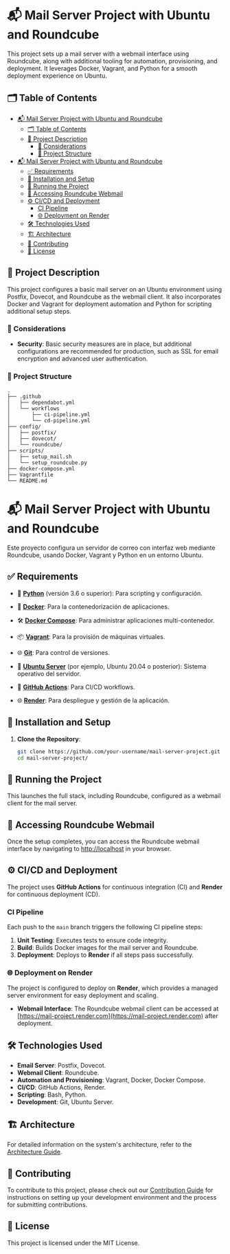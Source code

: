 # 📬 Mail Server Project with Ubuntu and Roundcube

This project sets up a mail server with a webmail interface using Roundcube, along with additional tooling for automation, provisioning, and deployment. It leverages Docker, Vagrant, and Python for a smooth deployment experience on Ubuntu.

## 🗂️ Table of Contents

- [📬 Mail Server Project with Ubuntu and Roundcube](#-mail-server-project-with-ubuntu-and-roundcube)
  - [🗂️ Table of Contents](#️-table-of-contents)
  - [📖 Project Description](#-project-description)
    - [🛑 Considerations](#-considerations)
    - [📂 Project Structure](#-project-structure)
- [📬 Mail Server Project with Ubuntu and Roundcube](#-mail-server-project-with-ubuntu-and-roundcube-1)
  - [✅ Requirements](#-requirements)
  - [🔧 Installation and Setup](#-installation-and-setup)
  - [🚀 Running the Project](#-running-the-project)
  - [📧 Accessing Roundcube Webmail](#-accessing-roundcube-webmail)
  - [⚙️ CI/CD and Deployment](#️-cicd-and-deployment)
    - [CI Pipeline](#ci-pipeline)
    - [🌐 Deployment on Render](#-deployment-on-render)
  - [🛠️ Technologies Used](#️-technologies-used)
  - [🏗️ Architecture](#️-architecture)
  - [🤝 Contributing](#-contributing)
  - [📜 License](#-license)

## 📖 Project Description

This project configures a basic mail server on an Ubuntu environment using Postfix, Dovecot, and Roundcube as the webmail client. It also incorporates Docker and Vagrant for deployment automation and Python for scripting additional setup steps.

### 🛑 Considerations

- **Security**: Basic security measures are in place, but additional configurations are recommended for production, such as SSL for email encryption and advanced user authentication.

### 📂 Project Structure

```plaintext
.
├── .github
│   ├── dependabot.yml
│   └── workflows
│       ├── ci-pipeline.yml
│       └── cd-pipeline.yml
├── config/
│   ├── postfix/
│   ├── dovecot/
│   └── roundcube/
├── scripts/
│   ├── setup_mail.sh
│   └── setup_roundcube.py
├── docker-compose.yml
├── Vagrantfile
└── README.md

```

# 📬 Mail Server Project with Ubuntu and Roundcube

Este proyecto configura un servidor de correo con interfaz web mediante Roundcube, usando Docker, Vagrant y Python en un entorno Ubuntu.

## ✅ Requirements

- 🐍 **[Python](https://www.python.org/downloads/)** (versión 3.6 o superior): Para scripting y configuración.

- 🐳 **[Docker](https://www.docker.com/get-started)**: Para la contenedorización de aplicaciones.

- 🛠️ **[Docker Compose](https://docs.docker.com/compose/install/)**: Para administrar aplicaciones multi-contenedor.

- 📦 **[Vagrant](https://www.vagrantup.com/downloads)**: Para la provisión de máquinas virtuales.

- 🌐 **[Git](https://git-scm.com/downloads)**: Para control de versiones.

- 🐧 **[Ubuntu Server](https://ubuntu.com/download/server)** (por ejemplo, Ubuntu 20.04 o posterior): Sistema operativo del servidor.

- 🚀 **[GitHub Actions](https://github.com/features/actions)**: Para CI/CD workflows.

- 🌐 **[Render](https://render.com/)**: Para despliegue y gestión de la aplicación.

## 🔧 Installation and Setup

1. **Clone the Repository**:

   ```bash
   git clone https://github.com/your-username/mail-server-project.git
   cd mail-server-project/

   ```

## 🚀 Running the Project

This launches the full stack, including Roundcube, configured as a webmail client for the mail server.

## 📧 Accessing Roundcube Webmail

Once the setup completes, you can access the Roundcube webmail interface by navigating to [http://localhost](http://localhost) in your browser.

## ⚙️ CI/CD and Deployment

The project uses **GitHub Actions** for continuous integration (CI) and **Render** for continuous deployment (CD).

### CI Pipeline

Each push to the `main` branch triggers the following CI pipeline steps:

1. **Unit Testing**: Executes tests to ensure code integrity.
2. **Build**: Builds Docker images for the mail server and Roundcube.
3. **Deployment**: Deploys to **Render** if all steps pass successfully.

### 🌐 Deployment on Render

The project is configured to deploy on **Render**, which provides a managed server environment for easy deployment and scaling.

- **Webmail Interface**: The Roundcube webmail client can be accessed at [https://mail-project.render.com](https://mail-project.render.com) after deployment.

## 🛠️ Technologies Used

- **Email Server**: Postfix, Dovecot.
- **Webmail Client**: Roundcube.
- **Automation and Provisioning**: Vagrant, Docker, Docker Compose.
- **CI/CD**: GitHub Actions, Render.
- **Scripting**: Bash, Python.
- **Development**: Git, Ubuntu Server.

## 🏗️ Architecture

For detailed information on the system's architecture, refer to the [Architecture Guide](./docs/guides/ARCHITECTURE.md).

## 🤝 Contributing

To contribute to this project, please check out our [Contribution Guide](./docs/guides/CONTRIBUTING.md) for instructions on setting up your development environment and the process for submitting contributions.

## 📜 License

This project is licensed under the MIT License.
